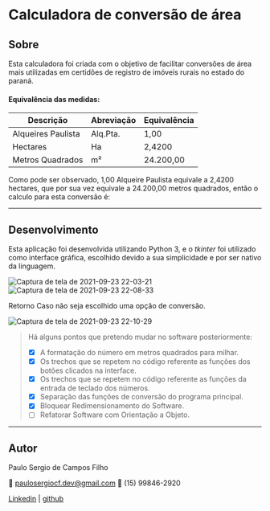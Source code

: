 # Calculadora de conversão de área

## Sobre

 Esta calculadora foi criada com o objetivo de facilitar conversões de área mais utilizadas em certidões de registro de imóveis rurais no estado do paraná.

 #### Equivalência das medidas:

 |Descrição|Abreviação|Equivalência|
 |--|--|--|
 |Alqueires Paulista|Alq.Pta.|1,00|
 |Hectares|Ha|2,4200|
 |Metros Quadrados|m²|24.200,00|

 Como pode ser observado, 1,00 Alqueire Paulista equivale a 2,4200 hectares, que por sua vez equivale a 24.200,00 metros quadrados, então o calculo para esta conversão é:

 <hr>

 ## Desenvolvimento

Esta aplicação foi desenvolvida utilizando Python 3, e o _tkinter_ foi utilizado como interface gráfica, escolhido devido a sua simplicidade e por ser nativo da linguagem.

![Captura de tela de 2021-09-23 22-03-21](https://user-images.githubusercontent.com/49497668/134603517-b563be30-3e6a-47ba-b2c9-109b2590dc58.png)
![Captura de tela de 2021-09-23 22-08-33](https://user-images.githubusercontent.com/49497668/134603520-d42185ba-c087-41d1-899e-9b94777af7f4.png)

Retorno Caso não seja escolhido uma opção de conversão.

![Captura de tela de 2021-09-23 22-10-29](https://user-images.githubusercontent.com/49497668/134603523-554ebcad-b29a-412c-a5fb-b2797740cf2b.png)

 > Há alguns pontos que pretendo mudar no software posteriormente:
 > - [x] A formatação do número em metros quadrados para milhar.
 > - [x] Os trechos que se repetem no código referente as funções dos botões clicados na interface.
 > - [x] Os trechos que se repetem no código referente as funções da entrada de teclado dos números.
 > - [X] Separação das funções de conversão do programa principal.
 > - [x] Bloquear Redimensionamento do Software.
 > - [ ] Refatorar Software com Orientação a Objeto.


<hr>

## Autor

Paulo Sergio de Campos Filho

:e-mail: paulosergiocf.dev@gmail.com
:iphone: (15) 99846-2920

[Linkedin](https://www.linkedin.com/in/pauloseriocf/) | [github](https://github.com/paulosergiocf)
